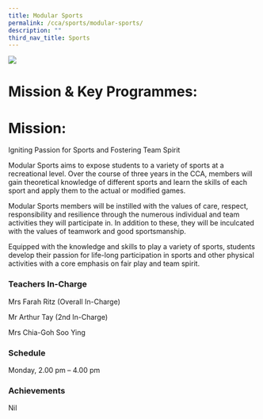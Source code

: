 ```yaml
---
title: Modular Sports
permalink: /cca/sports/modular-sports/
description: ""
third_nav_title: Sports
---
```

![](/images/CCA/modular%20sports%20s.jpg)

 

# **Mission & Key Programmes:**

# **Mission:**

Igniting Passion for Sports and Fostering Team Spirit

Modular Sports aims to expose students to a variety of sports at a recreational level. Over the course of three years in the CCA, members will gain theoretical knowledge of different sports and learn the skills of each sport and apply them to the actual or modified games.

Modular Sports members will be instilled with the values of care, respect, responsibility and resilience through the numerous individual and team activities they will participate in. In addition to these, they will be inculcated with the values of teamwork and good sportsmanship.

Equipped with the knowledge and skills to play a variety of sports, students develop their passion for life-long participation in sports and other physical activities with a core emphasis on fair play and team spirit.

### **Teachers In-Charge**

Mrs Farah Ritz (Overall In-Charge)

Mr Arthur Tay (2nd In-Charge)

Mrs Chia-Goh Soo Ying

### **Schedule**

Monday, 2.00 pm – 4.00 pm

### Achievements

Nil
